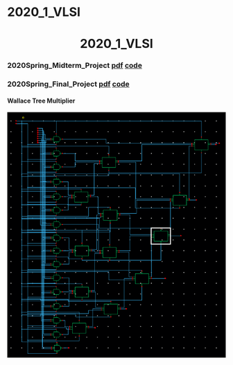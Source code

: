 # 2020_1_VLSI
<h1 align="center"> 2020_1_VLSI </h1>

### 2020Spring_Midterm_Project [pdf](https://github.com/wjdwls0630/2020_1_VLSI/blob/master/Midterm_Project/VLSI_Midterm_Project_8%EC%A1%B0.pdf) [code](https://github.com/wjdwls0630/2020_1_VLSI/tree/master/Midterm_Project/VLSI_Midterm_Project)

### 2020Spring_Final_Project [pdf](https://github.com/wjdwls0630/2020_1_VLSI/blob/master/Final_Project/VLSI_Final_Project_8%EC%A1%B0.pdf) [code](https://github.com/wjdwls0630/2020_1_VLSI/tree/master/Final_Project/VLSI_Final_Project_Original)

#### Wallace Tree Multiplier
![Schematic](./Final_Project/Data/W_Mul_Load/W_Mul_Schematic.png)
